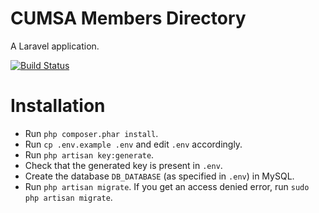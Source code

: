 # CUMSA Members Directory

A Laravel application.

[![Build Status](https://travis-ci.org/CUMSA/members.svg)](https://travis-ci.org/CUMSA/members)

# Installation

* Run `php composer.phar install`.
* Run `cp .env.example .env` and edit `.env` accordingly.
* Run `php artisan key:generate`.
* Check that the generated key is present in `.env`.
* Create the database `DB_DATABASE` (as specified in `.env`) in MySQL.
* Run `php artisan migrate`. If you get an access denied error, run `sudo php artisan migrate`.
